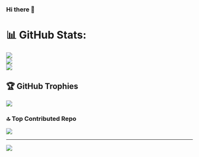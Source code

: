 ### Hi there 👋

# 📊 GitHub Stats:
![](https://github-readme-stats.vercel.app/api?username=nikhil-sen18&theme=radical&hide_border=false&include_all_commits=true&count_private=true)<br/>
![](https://github-readme-streak-stats.herokuapp.com/?user=nikhil-sen18&theme=radical&hide_border=false)<br/>
![](https://github-readme-stats.vercel.app/api/top-langs/?username=nikhil-sen18&theme=radical&hide_border=false&include_all_commits=true&count_private=true&layout=compact)

## 🏆 GitHub Trophies
![](https://github-profile-trophy.vercel.app/?username=nikhil-sen18&theme=radical&no-frame=false&no-bg=false&margin-w=4)


### 🔝 Top Contributed Repo
![](https://github-contributor-stats.vercel.app/api?username=nikhil-sen18&limit=5&theme=radical&combine_all_yearly_contributions=true)

---
[![](https://visitcount.itsvg.in/api?id=nikhil-sen18&icon=0&color=0)](https://visitcount.itsvg.in)



